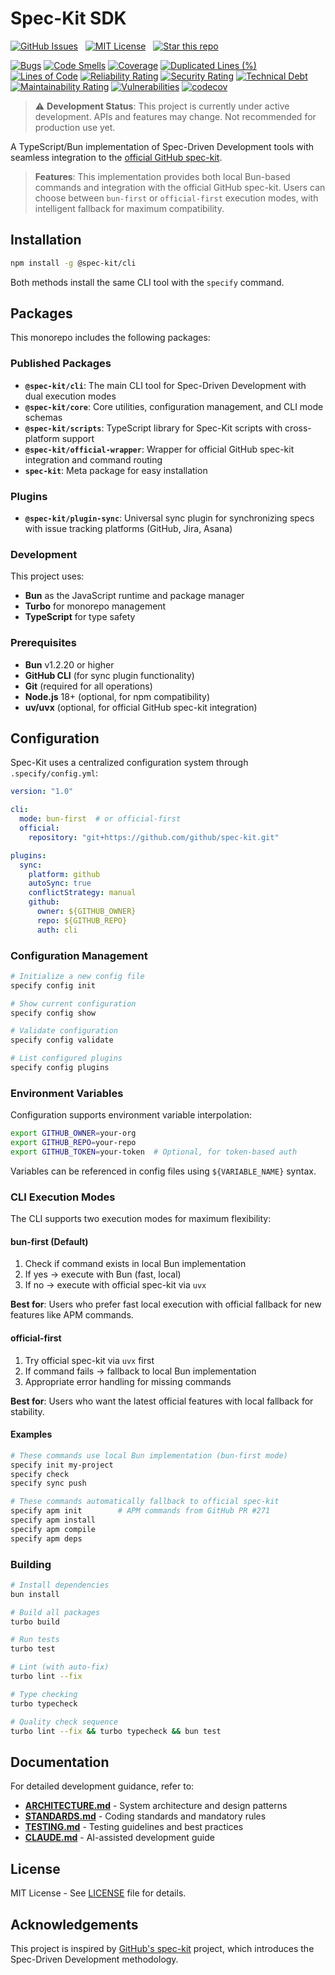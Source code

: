 # Spec-Kit SDK

[![GitHub Issues](https://img.shields.io/badge/+-GitHub%20Issues-1f2328)](https://github.com/amondnet/spec-kit-sdk/issues)
&nbsp;
[![MIT License](https://img.shields.io/badge/License-MIT-28a745)](https://github.com/amondnet/spec-kit-sdk/blob/main/LICENSE)
&nbsp;
[![Star this repo](https://img.shields.io/badge/★-Star%20this%20repo-e7b10b)](https://github.com/amondnet/spec-kit-sdk)

[![Bugs](https://sonarcloud.io/api/project_badges/measure?project=amondnet_spec-kit-sdk&metric=bugs)](https://sonarcloud.io/summary/new_code?id=amondnet_spec-kit-sdk) [![Code Smells](https://sonarcloud.io/api/project_badges/measure?project=amondnet_spec-kit-sdk&metric=code_smells)](https://sonarcloud.io/summary/new_code?id=amondnet_spec-kit-sdk) [![Coverage](https://sonarcloud.io/api/project_badges/measure?project=amondnet_spec-kit-sdk&metric=coverage)](https://sonarcloud.io/summary/new_code?id=amondnet_spec-kit-sdk) [![Duplicated Lines (%)](https://sonarcloud.io/api/project_badges/measure?project=amondnet_spec-kit-sdk&metric=duplicated_lines_density)](https://sonarcloud.io/summary/new_code?id=amondnet_spec-kit-sdk) [![Lines of Code](https://sonarcloud.io/api/project_badges/measure?project=amondnet_spec-kit-sdk&metric=ncloc)](https://sonarcloud.io/summary/new_code?id=amondnet_spec-kit-sdk) [![Reliability Rating](https://sonarcloud.io/api/project_badges/measure?project=amondnet_spec-kit-sdk&metric=reliability_rating)](https://sonarcloud.io/summary/new_code?id=amondnet_spec-kit-sdk) [![Security Rating](https://sonarcloud.io/api/project_badges/measure?project=amondnet_spec-kit-sdk&metric=security_rating)](https://sonarcloud.io/summary/new_code?id=amondnet_spec-kit-sdk) [![Technical Debt](https://sonarcloud.io/api/project_badges/measure?project=amondnet_spec-kit-sdk&metric=sqale_index)](https://sonarcloud.io/summary/new_code?id=amondnet_spec-kit-sdk) [![Maintainability Rating](https://sonarcloud.io/api/project_badges/measure?project=amondnet_spec-kit-sdk&metric=sqale_rating)](https://sonarcloud.io/summary/new_code?id=amondnet_spec-kit-sdk) [![Vulnerabilities](https://sonarcloud.io/api/project_badges/measure?project=amondnet_spec-kit-sdk&metric=vulnerabilities)](https://sonarcloud.io/summary/new_code?id=amondnet_spec-kit-sdk)
[![codecov](https://codecov.io/gh/amondnet/spec-kit-sdk/graph/badge.svg?token=q1VdMk4ZGb)](https://codecov.io/gh/amondnet/spec-kit-sdk)

> ⚠️ **Development Status**: This project is currently under active development. APIs and features may change. Not recommended for production use yet.

A TypeScript/Bun implementation of Spec-Driven Development tools with seamless integration to the [official GitHub spec-kit](https://github.com/github/spec-kit).

> **Features**: This implementation provides both local Bun-based commands and integration with the official GitHub spec-kit. Users can choose between `bun-first` or `official-first` execution modes, with intelligent fallback for maximum compatibility.

## Installation

```bash
npm install -g @spec-kit/cli
```

Both methods install the same CLI tool with the `specify` command.

## Packages

This monorepo includes the following packages:

### Published Packages

- **`@spec-kit/cli`**: The main CLI tool for Spec-Driven Development with dual execution modes
- **`@spec-kit/core`**: Core utilities, configuration management, and CLI mode schemas
- **`@spec-kit/scripts`**: TypeScript library for Spec-Kit scripts with cross-platform support
- **`@spec-kit/official-wrapper`**: Wrapper for official GitHub spec-kit integration and command routing
- **`spec-kit`**: Meta package for easy installation

### Plugins

- **`@spec-kit/plugin-sync`**: Universal sync plugin for synchronizing specs with issue tracking platforms (GitHub, Jira, Asana)

### Development

This project uses:
- **Bun** as the JavaScript runtime and package manager
- **Turbo** for monorepo management
- **TypeScript** for type safety

### Prerequisites

- **Bun** v1.2.20 or higher
- **GitHub CLI** (for sync plugin functionality)
- **Git** (required for all operations)
- **Node.js** 18+ (optional, for npm compatibility)
- **uv/uvx** (optional, for official GitHub spec-kit integration)

## Configuration

Spec-Kit uses a centralized configuration system through `.specify/config.yml`:

```yaml
version: "1.0"

cli:
  mode: bun-first  # or official-first
  official:
    repository: "git+https://github.com/github/spec-kit.git"

plugins:
  sync:
    platform: github
    autoSync: true
    conflictStrategy: manual
    github:
      owner: ${GITHUB_OWNER}
      repo: ${GITHUB_REPO}
      auth: cli
```

### Configuration Management

```bash
# Initialize a new config file
specify config init

# Show current configuration
specify config show

# Validate configuration
specify config validate

# List configured plugins
specify config plugins
```

### Environment Variables

Configuration supports environment variable interpolation:

```bash
export GITHUB_OWNER=your-org
export GITHUB_REPO=your-repo
export GITHUB_TOKEN=your-token  # Optional, for token-based auth
```

Variables can be referenced in config files using `${VARIABLE_NAME}` syntax.

### CLI Execution Modes

The CLI supports two execution modes for maximum flexibility:

#### bun-first (Default)
1. Check if command exists in local Bun implementation
2. If yes → execute with Bun (fast, local)
3. If no → execute with official spec-kit via `uvx`

**Best for**: Users who prefer fast local execution with official fallback for new features like APM commands.

#### official-first
1. Try official spec-kit via `uvx` first
2. If command fails → fallback to local Bun implementation
3. Appropriate error handling for missing commands

**Best for**: Users who want the latest official features with local fallback for stability.

#### Examples

```bash
# These commands use local Bun implementation (bun-first mode)
specify init my-project
specify check
specify sync push

# These commands automatically fallback to official spec-kit
specify apm init        # APM commands from GitHub PR #271
specify apm install
specify apm compile
specify apm deps
```

### Building

```bash
# Install dependencies
bun install

# Build all packages
turbo build

# Run tests
turbo test

# Lint (with auto-fix)
turbo lint --fix

# Type checking
turbo typecheck

# Quality check sequence
turbo lint --fix && turbo typecheck && bun test
```

## Documentation

For detailed development guidance, refer to:

- **[ARCHITECTURE.md](./ARCHITECTURE.md)** - System architecture and design patterns
- **[STANDARDS.md](./STANDARDS.md)** - Coding standards and mandatory rules
- **[TESTING.md](./TESTING.md)** - Testing guidelines and best practices
- **[CLAUDE.md](./CLAUDE.md)** - AI-assisted development guide

## License

MIT License - See [LICENSE](LICENSE) file for details.

## Acknowledgements

This project is inspired by [GitHub's spec-kit](https://github.com/github/spec-kit) project, which introduces the Spec-Driven Development methodology.
